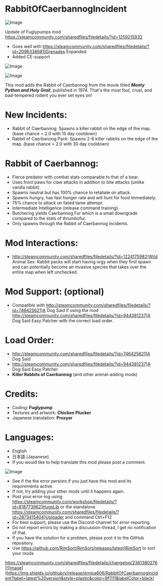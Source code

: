 # RabbitOfCaerbannogIncident

![Image](https://i.imgur.com/buuPQel.png)

Update of Fuglypumps mod
https://steamcommunity.com/sharedfiles/filedetails/?id=1259215932

- Goes well with https://steamcommunity.com/sharedfiles/filedetails/?id=2096338681]Grenades Expanded
- Added CE-support

![Image](https://i.imgur.com/pufA0kM.png)

	
![Image](https://i.imgur.com/Z4GOv8H.png)


This mod adds the Rabbit of Caerbannog from the movie titled ***Monty Python and Holy Grail***, published in 1974. That's the most foul, cruel, and bad-tempered rodent you ever set eyes on!
	
# New Incidents:

- Rabbit of Caerbannog: Spawns a killer rabbit on the edge of the map. (base chance = 2.0 with 15 day cooldown)
- Rabbit of Caerbannog Pack: Spawns 2-6 killer rabbits on the edge of the map. (base chance = 2.0 with 30 day cooldown)

# Rabbit of Caerbannog:

- Fierce predator with combat stats comparable to that of a bear.
- Uses front paws for claw attacks in addition to bite attacks (unlike vanilla rabbit)
- Spawns neutral but has 100% chance to retaliate on attack.
- Spawns hungry, has fast hunger rate and will hunt for food immediately.
- 75% chance to attack on failed tame attempt.
- Intermediate Intelligence (release command training)
- Butchering yields Caerbannog Fur which is a small downgrade compared to the stats of thrumbofur.
- Only spawns through the Rabbit of Caerbannog incidents.
	
# Mod Interactions:

- http://steamcommunity.com/sharedfiles/filedetails/?id=1224175982]Wild Animal Sex: Rabbit packs will start having orgy when they first spawn and can potentially become an invasive species that takes over the entire map when left unchecked.

# Mod Support: (optional)

- Compatible with http://steamcommunity.com/sharedfiles/filedetails/?id=746425621]A Dog Said if using the mod http://steamcommunity.com/sharedfiles/filedetails/?id=944381237]A Dog Said Easy Patcher with the correct load order.

# Load Order:

- http://steamcommunity.com/sharedfiles/filedetails/?id=746425621]A Dog Said
- http://steamcommunity.com/sharedfiles/filedetails/?id=944381237]A Dog Said Easy Patcher
- **Killer Rabbits of Caerbannog** (and other animal-adding mods)

# Credits:

- Coding: **Fuglypump**
- Textures and artwork: **Chicken Plucker**
- Japanese translation: **Proxyer**

# Languages:

- English
- 日本語 (Japanese)
- If you would like to help translate this mod please post a comment.

![Image](https://i.imgur.com/PwoNOj4.png)



-  See if the the error persists if you just have this mod and its requirements active.
-  If not, try adding your other mods until it happens again.
-  Post your error-log using https://steamcommunity.com/workshop/filedetails/?id=818773962]HugsLib or the standalone https://steamcommunity.com/sharedfiles/filedetails/?id=2873415404]Uploader and command Ctrl+F12
-  For best support, please use the Discord-channel for error-reporting.
-  Do not report errors by making a discussion-thread, I get no notification of that.
-  If you have the solution for a problem, please post it to the GitHub repository.
-  Use https://github.com/RimSort/RimSort/releases/latest]RimSort to sort your mods



https://steamcommunity.com/sharedfiles/filedetails/changelog/2361380276]![Image](https://img.shields.io/github/v/release/emipa606/RabbitOfCaerbannogIncident?label=latest%20version&style=plastic&color=9f1111&labelColor=black)

